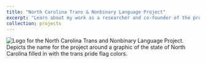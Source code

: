 ```yaml
---
title: "North Carolina Trans & Nonbinary Language Project"
excerpt: "Learn about my work as a researcher and co-founder of the project<br/><img src='/images/research/durham-pride.jpg'>"
collection: projects
---
```


![Logo for the North Carolina Trans and Nonbinary Language Project. Depicts the name for the project around a graphic of the state of North Carolina filled in with the trans pride flag colors.]('/images/research/NCTNBP_logo.png')